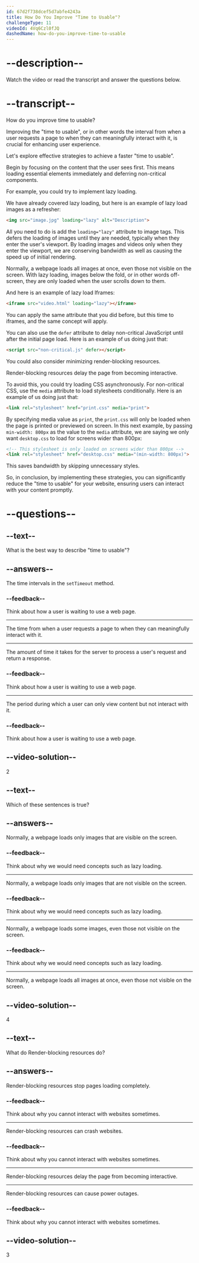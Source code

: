 ```yaml
---
id: 67d2f738dcef5d7abfe4243a
title: How Do You Improve "Time to Usable"?
challengeType: 11
videoId: 4Vq6Czl0fJQ
dashedName: how-do-you-improve-time-to-usable
---
```


# --description--

Watch the video or read the transcript and answer the questions below.

# --transcript--

How do you improve time to usable?

Improving the "time to usable", or in other words the interval from when a user requests a page to when they can meaningfully interact with it, is crucial for enhancing user experience.

Let's explore effective strategies to achieve a faster "time to usable”.

Begin by focusing on the content that the user sees first. This means loading essential elements immediately and deferring non-critical components.

For example, you could try to implement lazy loading.

We have already covered lazy loading, but here is an example of lazy load images as a refresher:

```html
<img src="image.jpg" loading="lazy" alt="Description">
```

All you need to do is add the `loading="lazy"` attribute to image tags. This defers the loading of images until they are needed, typically when they enter the user's viewport. By loading images and videos only when they enter the viewport, we are conserving bandwidth as well as causing the speed up of initial rendering.

Normally, a webpage loads all images at once, even those not visible on the screen. With lazy loading, images below the fold, or in other words off-screen, they are only loaded when the user scrolls down to them.

And here is an example of lazy load Iframes:

```html
<iframe src="video.html" loading="lazy"></iframe>
```

You can apply the same attribute that you did before, but this time to iframes, and the same concept will apply.

You can also use the `defer` attribute to delay non-critical JavaScript until after the initial page load. Here is an example of us doing just that:

```html
<script src="non-critical.js" defer></script>
```

You could also consider minimizing render-blocking resources.

Render-blocking resources delay the page from becoming interactive.

To avoid this, you could try loading CSS asynchronously. For non-critical CSS, use the `media` attribute to load stylesheets conditionally. Here is an example of us doing just that:

```html
<link rel="stylesheet" href="print.css" media="print">
```

By specifying media value as `print`, the `print.css` will only be loaded when the page is printed or previewed on screen. In this next example, by passing `min-width: 800px` as the value to the `media` attribute, we are saying we only want `desktop.css` to load for screens wider than 800px:

```html
<!-- This stylesheet is only loaded on screens wider than 800px -->
<link rel="stylesheet" href="desktop.css" media="(min-width: 800px)">
```

This saves bandwidth by skipping unnecessary styles.

So, in conclusion, by implementing these strategies, you can significantly reduce the "time to usable" for your website, ensuring users can interact with your content promptly.

# --questions--

## --text--

What is the best way to describe "time to usable"?

## --answers--

The time intervals in the `setTimeout` method.

### --feedback--

Think about how a user is waiting to use a web page.

---

The time from when a user requests a page to when they can meaningfully interact with it.

---

The amount of time it takes for the server to process a user's request and return a response.

### --feedback--

Think about how a user is waiting to use a web page.

---

The period during which a user can only view content but not interact with it.

### --feedback--

Think about how a user is waiting to use a web page.

## --video-solution--

2

## --text--

Which of these sentences is true?

## --answers--

Normally, a webpage loads only images that are visible on the screen.

### --feedback--

Think about why we would need concepts such as lazy loading.

---

Normally, a webpage loads only images that are not visible on the screen.

### --feedback--

Think about why we would need concepts such as lazy loading.

---

Normally, a webpage loads some images, even those not visible on the screen.

### --feedback--

Think about why we would need concepts such as lazy loading.

---

Normally, a webpage loads all images at once, even those not visible on the screen.

## --video-solution--

4

## --text--

What do Render-blocking resources do?

## --answers--

Render-blocking resources stop pages loading completely.

### --feedback--

Think about why you cannot interact with websites sometimes.

---

Render-blocking resources can crash websites.

### --feedback--

Think about why you cannot interact with websites sometimes.

---

Render-blocking resources delay the page from becoming interactive.

---

Render-blocking resources can cause power outages.

### --feedback--

Think about why you cannot interact with websites sometimes.

## --video-solution--

3
